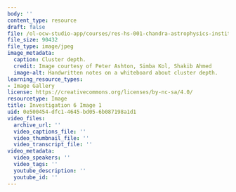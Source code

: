 ```yaml
---
body: ''
content_type: resource
draft: false
file: /ol-ocw-studio-app/courses/res-hs-001-chandra-astrophysics-institute/mithfh_chandra_inv6_cludep.jpg
file_size: 90432
file_type: image/jpeg
image_metadata:
  caption: Cluster depth.
  credit: Image courtesy of Peter Ashton, Simba Kol, Shakib Ahmed
  image-alt: Handwritten notes on a whiteboard about cluster depth.
learning_resource_types:
- Image Gallery
license: https://creativecommons.org/licenses/by-nc-sa/4.0/
resourcetype: Image
title: Investigation 6 Image 1
uid: 0e500454-dfc1-4645-bd05-6b087198a1d1
video_files:
  archive_url: ''
  video_captions_file: ''
  video_thumbnail_file: ''
  video_transcript_file: ''
video_metadata:
  video_speakers: ''
  video_tags: ''
  youtube_description: ''
  youtube_id: ''
---
```

